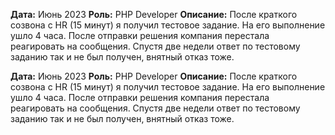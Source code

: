 **Дата:** Июнь 2023
**Роль:** PHP Developer
**Описание:** После краткого созвона с HR (15 минут) я получил тестовое задание. На его выполнение ушло 4 часа. После отправки решения компания перестала реагировать на сообщения. Спустя две недели ответ по тестовому заданию так и не был получен, внятный отказ тоже.

**Дата:** Июнь 2023
**Роль:** PHP Developer
**Описание:** После краткого созвона с HR (15 минут) я получил тестовое задание. На его выполнение ушло 4 часа. После отправки решения компания перестала реагировать на сообщения. Спустя две недели ответ по тестовому заданию так и не был получен, внятный отказ тоже.
